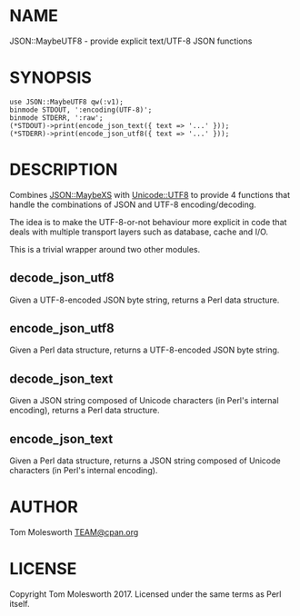 # NAME

JSON::MaybeUTF8 - provide explicit text/UTF-8 JSON functions

# SYNOPSIS

    use JSON::MaybeUTF8 qw(:v1);
    binmode STDOUT, ':encoding(UTF-8)';
    binmode STDERR, ':raw';
    (*STDOUT)->print(encode_json_text({ text => '...' }));
    (*STDERR)->print(encode_json_utf8({ text => '...' }));

# DESCRIPTION

Combines [JSON::MaybeXS](https://metacpan.org/pod/JSON::MaybeXS) with [Unicode::UTF8](https://metacpan.org/pod/Unicode::UTF8) to provide
4 functions that handle the combinations of JSON and UTF-8
encoding/decoding.

The idea is to make the UTF-8-or-not behaviour more explicit
in code that deals with multiple transport layers such as
database, cache and I/O.

This is a trivial wrapper around two other modules.

## decode\_json\_utf8

Given a UTF-8-encoded JSON byte string, returns a Perl data
structure.

## encode\_json\_utf8

Given a Perl data structure, returns a UTF-8-encoded JSON
byte string.

## decode\_json\_text

Given a JSON string composed of Unicode characters (in
Perl's internal encoding), returns a Perl data structure.

## encode\_json\_text

Given a Perl data structure, returns a JSON string composed
of Unicode characters (in Perl's internal encoding).

# AUTHOR

Tom Molesworth <TEAM@cpan.org>

# LICENSE

Copyright Tom Molesworth 2017. Licensed under the same terms as Perl itself.
